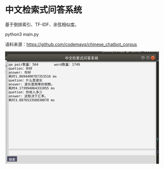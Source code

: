 # 中文检索式问答系统
基于倒排索引、TF-IDF、余弦相似度。

python3 main.py

语料来源：https://github.com/codemayq/chinese_chatbot_corpus


![Image text](https://raw.githubusercontent.com/wdfgithub/Chinese-retrieval-QA-system/master/effect.png)
